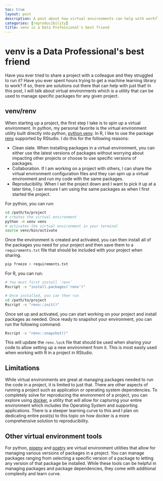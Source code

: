 ```yaml
---
toc: true
layout: post
description: A post about how virtual environments can help with workflow, collaboration, and reproducibility
categories: [reproducibility]
title: venv is a Data Professional's best friend
---
```

# venv is a Data Professional's best friend

Have you ever tried to share a project with a colleague and they struggled to run it? Have you ever spent hours trying to get a machine learning library to work? If so, there are solutions out there that can help with just that!  In this post, I will talk about virtual environments which is a utility that can be used to manage specific packages for any given project.

## venv/renv

When starting up a project, the first step I take is to spin up a virtual environment. In python, my personal favorite is the virtual environment utility built directly into python, [python venv](https://docs.python.org/3/tutorial/venv.html). In R, I like to use the package [renv](https://rstudio.github.io/renv/) supported by RStudio. I do this for the following reasons:

* Clean slate. When installing packages in a virtual environment, you can either use the latest versions of packages without worrying about impacting other projects or choose to use specific versions of packages.
* Collaboration. If I am working on a project with others, I can share the virtual environment configuration files and they can spin up a virtual environment and run my code with the same packages.
* Reproducibility. When I set the project down and I want to pick it up at a later time, I can ensure I am using the same packages as when I first started the project.

For python, you can run:

```bash
cd /path/to/project
# creates the virtual environment
python -m venv venv
# activates the virtual environment in your terminal
source venv/bin/activate
```

Once the environment is created and activated, you can then install all of the packages you need for your project and then save them to a `requirements.txt` file that should be included with your project when sharing.

```bash
pip freeze > requirements.txt
```

For R, you can run:

```bash
# You must first install `renv`
Rscript -e "install.packages('renv')"

# Once installed, you can then run
cd /path/to/project
Rscript -e "renv::init()"
```

Once set up and activated, you can start working on your project and install packages as needed.  Once ready to snapshot your environment, you can run the following command:

```bash
Rscript -e "renv::snapshot()"
```

This will update the `renv.lock` file that should be used when sharing your code to allow setting up a new environment from it.  This is most easily used when working with R in a project in RStudio.

## Limitations

While virtual environments are great at managing packages needed to run the code in a project, it is limited to just that.  There are other aspects of running a project such as application or operating system dependencies. To completely solve for reproducing the environment of a project, you can explore using [docker](https://www.docker.com/), a utility that will allow for capturing your entire environment which includes the Operating System and supporting applications.  There is a steeper learning curve to this and I plan on dedicating entire post(s) to this topic on how docker is a more comprehensive solution to reproducibility.

## Other virtual environment tools

For python, [pipenv](https://pipenv.pypa.io/en/latest/) and [poetry](https://python-poetry.org/) are virtual environment utilities that allow for managing various versions of packages in a project.  You can manage packages ranging from selecting a specific version of a package to letting any version of that package be installed.  While these tools can be helpful in managing packages and package dependencies, they come with additional complexity and learn curve.
